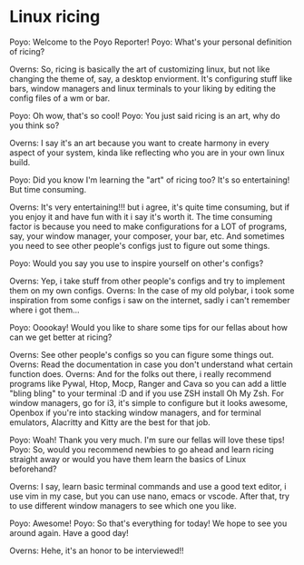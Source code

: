 # Linux ricing

Poyo: Welcome to the Poyo Reporter!
Poyo: What's your personal definition of ricing?

Overns: So, ricing is basically the art of customizing linux, but not like changing the theme of, say, a desktop enviorment. It's configuring stuff like bars, window managers and linux terminals to your liking by editing the config files of a wm or bar.

Poyo: Oh wow, that's so cool!
Poyo: You just said ricing is an art, why do you think so?

Overns: I say it's an art because you want to create harmony in every aspect of your system, kinda like reflecting who you are in your own linux build.

Poyo: Did you know I'm learning the "art" of ricing too? It's so entertaining! But time consuming.

Overns: It's very entertaining!!! but i agree, it's quite time consuming, but if you enjoy it and have fun with it i say it's worth it. The time consuming factor is because  you need to make configurations for a LOT of programs, say, your window manager, your composer, your bar, etc. And sometimes you need to see other people's configs just to figure out some things.

Poyo: Would you say you use to inspire yourself on other's configs?

Overns: Yep, i take stuff from other people's configs and try to implement them on my own configs.
Overns: In the case of my old polybar, i took some inspiration from some configs i saw on the internet, sadly i can't remember where i got them...

Poyo: Ooookay! Would you like to share some tips for our fellas about how can we get better at ricing?

Overns: See other people's configs so you can figure some things out. 
Overns: Read the documentation in case you don't understand what certain function does.
Overns: And for the folks out there, i really recommend programs like Pywal, Htop, Mocp, Ranger and Cava so you can add a little "bling bling" to your terminal :D and if you use ZSH install Oh My Zsh. For window managers, go for i3, it's simple to configure but it looks awesome, Openbox if you're into stacking window managers, and for terminal emulators, Alacritty and Kitty are the best for that job.

Poyo: Woah! Thank you very much. I'm sure our fellas will love these tips!
Poyo: So, would you recommend newbies to go ahead and learn ricing straight away or would you have them learn the basics of Linux beforehand?

Overns: I say, learn basic terminal commands and use a good text editor, i use vim in my case, but you can use nano, emacs or vscode. After that, try to use different window managers to see which one you like.

Poyo: Awesome!
Poyo: So that's everything for today! We hope to see you around again. Have a good day!

Overns: Hehe, it's an honor to be interviewed!!